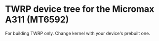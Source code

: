 TWRP device tree for the Micromax A311 (MT6592)
========================================================

For building TWRP only.
Change kernel with your device's prebuilt one.


